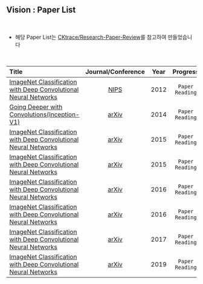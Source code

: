 ## Vision : Paper List

<br>


- 해당 Paper List는 [CKtrace/Research-Paper-Review](https://github.com/CKtrace/Research-Paper-Review/tree/main)를 참고하여 만들었습니다


<br>

|Title|Journal/Conference|Year|Progress|
|:---|:---:|:---:|:---:|
|[ImageNet Classification with Deep Convolutional Neural Networks](Vision/AlexNet/README.md)|[NIPS](https://proceedings.neurips.cc/paper_files/paper/2012/file/c399862d3b9d6b76c8436e924a68c45b-Paper.pdf)|2012|`Paper Reading`|
|[Going Deeper with Convolutions(Inception-V1)](Vision/Inception-v1/README.md)|[arXiv](https://arxiv.org/abs/1409.4842)|2014|`Paper Reading`|
|[ImageNet Classification with Deep Convolutional Neural Networks](Vision/AlexNet/README.md)|[arXiv](https://proceedings.neurips.cc/paper_files/paper/2012/file/c399862d3b9d6b76c8436e924a68c45b-Paper.pdf)|2015|`Paper Reading`|
|[ImageNet Classification with Deep Convolutional Neural Networks](Vision/AlexNet/README.md)|[arXiv](https://proceedings.neurips.cc/paper_files/paper/2012/file/c399862d3b9d6b76c8436e924a68c45b-Paper.pdf)|2015|`Paper Reading`|
|[ImageNet Classification with Deep Convolutional Neural Networks](Vision/AlexNet/README.md)|[arXiv](https://proceedings.neurips.cc/paper_files/paper/2012/file/c399862d3b9d6b76c8436e924a68c45b-Paper.pdf)|2016|`Paper Reading`|
|[ImageNet Classification with Deep Convolutional Neural Networks](Vision/AlexNet/README.md)|[arXiv](https://proceedings.neurips.cc/paper_files/paper/2012/file/c399862d3b9d6b76c8436e924a68c45b-Paper.pdf)|2016|`Paper Reading`|
|[ImageNet Classification with Deep Convolutional Neural Networks](Vision/AlexNet/README.md)|[arXiv](https://proceedings.neurips.cc/paper_files/paper/2012/file/c399862d3b9d6b76c8436e924a68c45b-Paper.pdf)|2017|`Paper Reading`|
|[ImageNet Classification with Deep Convolutional Neural Networks](Vision/AlexNet/README.md)|[arXiv](https://proceedings.neurips.cc/paper_files/paper/2012/file/c399862d3b9d6b76c8436e924a68c45b-Paper.pdf)|2019|`Paper Reading`|
